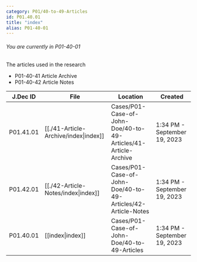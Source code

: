 ```yaml
---
category: P01/40-to-49-Articles
id: P01.40.01
title: "index"
alias: P01-40-01
---
```

###### You are currently in P01-40-01

The articles used in the research

- P01-40-41 Article Archive
- P01-40-42 Article Notes

| J.Dec ID  | File                                                                                | Location                                                        | Created                      |
| --------- | ----------------------------------------------------------------------------------- | --------------------------------------------------------------- | ---------------------------- |
| P01.41.01 | [[./41-Article-Archive/index\|index]] | Cases/P01-Case-of-John-Doe/40-to-49-Articles/41-Article-Archive | 1:34 PM - September 19, 2023 |
| P01.42.01 | [[./42-Article-Notes/index\|index]]   | Cases/P01-Case-of-John-Doe/40-to-49-Articles/42-Article-Notes   | 1:34 PM - September 19, 2023 |
| P01.40.01 | [[index\|index]]                    | Cases/P01-Case-of-John-Doe/40-to-49-Articles                    | 1:34 PM - September 19, 2023 |



